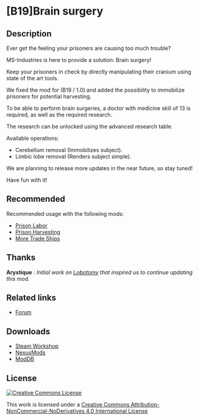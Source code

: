 # [B19]Brain surgery

## Description

Ever get the feeling your prisoners are causing too much trouble?

MS-Industries is here to provide a solution: Brain surgery!

Keep your prisoners in check by directly manipulating their cranium using state of the art tools.

We fixed the mod for (B19 / 1.0) and added the possibility to immobilize prisoners for potential harvesting.

To be able to perform brain surgeries, a doctor with medicine skill of 13 is required, as well as the required research.

The research can be unlocked using the advanced research table.

Available operations:
- Cerebellum removal (Immobilizes subject).
- Limbic lobe removal (Renders subject simple).

We are planning to release more updates in the near future, so stay tuned!

Have fun with it!

## Recommended

Recommended usage with the following mods:

- [Prison Labor](https://steamcommunity.com/sharedfiles/filedetails/?id=972057888)
- [Prison Harvesting](https://steamcommunity.com/sharedfiles/filedetails/?id=730854291)
- [More Trade Ships](https://steamcommunity.com/sharedfiles/filedetails/?id=725465444)

## Thanks

**Arystique** : *Initial work on [Lobotomy](https://steamcommunity.com/sharedfiles/filedetails/?id=924456375) that inspired us to continue updating this mod.*

## Related links

- [Forum](https://ludeon.com/forums/index.php?topic=45921.0)

## Downloads

- [Steam Workshop](https://steamcommunity.com/sharedfiles/filedetails/?id=1524343978)
- [NexusMods](https://www.nexusmods.com/rimworld/mods/266)
- [ModDB](https://www.moddb.com/mods/ms-i-brain-surgery-b19)

## License

<a rel="license" href="http://creativecommons.org/licenses/by-nc-nd/4.0/">
<img alt="Creative Commons License" style="border-width:0" src="https://i.creativecommons.org/l/by-nc-nd/4.0/88x31.png" />
</a>

This work is licensed under a [Creative Commons Attribution-NonCommercial-NoDerivatives 4.0 International License](http://creativecommons.org/licenses/by-nc-nd/4.0/)

